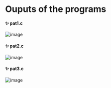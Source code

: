 # Ouputs of the programs
#### ✨ pat1.c
![image](https://github.com/jagritixjha/C-language/assets/152506173/85d20ac4-a18d-41ba-92f2-53bfb1191f8a)

#### ✨ pat2.c
![image](https://github.com/jagritixjha/C-language/assets/152506173/6c2a18fd-0aa6-4386-a1b3-8f36cb4ec6d8)

#### ✨ pat3.c
![image](https://github.com/jagritixjha/C-language/assets/152506173/79dde52a-53e4-4f4a-9bf6-ea3d13369e59)
